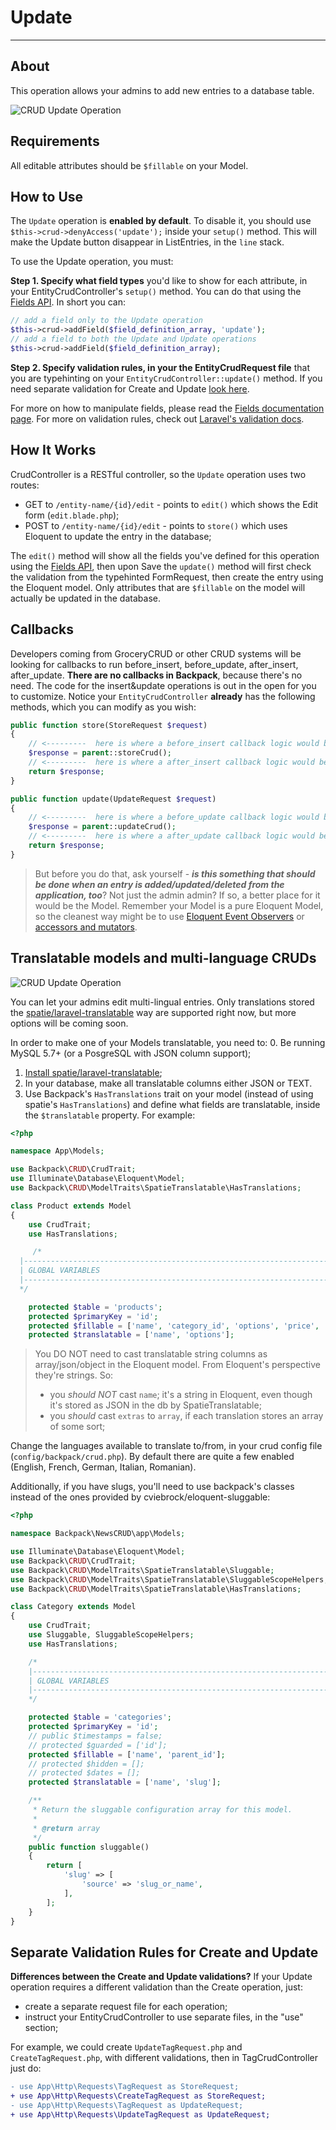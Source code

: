 # Update

---

<a name="about"></a>
## About

This operation allows your admins to add new entries to a database table.

![CRUD Update Operation](https://backpackforlaravel.com/uploads/screenshots/news_add.png)

<a name="requirements"></a>
## Requirements

All editable attributes should be ```$fillable``` on your Model.

<a name="how-to-use"></a>
## How to Use

The ```Update``` operation is **enabled by default**. To disable it, you should use ```$this->crud->denyAccess('update');``` inside your ```setup()``` method. This will make the Update button disappear in ListEntries, in the ```line``` stack.

To use the Update operation, you must:

**Step 1. Specify what field types** you'd like to show for each attribute, in your EntityCrudController's ```setup()``` method. You can do that using the [Fields API](/docs/{{version}}/crud-fields#fields-api). In short you can:

```php
// add a field only to the Update operation
$this->crud->addField($field_definition_array, 'update');
// add a field to both the Update and Update operations
$this->crud->addField($field_definition_array);
```

**Step 2. Specify validation rules, in your the EntityCrudRequest file** that you are typehinting on your ```EntityCrudController::update()``` method. If you need separate validation for Create and Update [look here](#separate-validation).

For more on how to manipulate fields, please read the [Fields documentation page](/docs/{{version}}/crud-fields). For more on validation rules, check out [Laravel's validation docs](https://laravel.com/docs/master/validation#available-validation-rules).

<a name="how-it-works"></a>
## How It Works

CrudController is a RESTful controller, so the ```Update``` operation uses two routes:
- GET to ```/entity-name/{id}/edit``` - points to ```edit()``` which shows the Edit form (```edit.blade.php```);
- POST to ```/entity-name/{id}/edit``` - points to ```store()``` which uses Eloquent to update the entry in the database;

The ```edit()``` method will show all the fields you've defined for this operation using the [Fields API](/docs/{{version}}/crud-fields#fields-api), then upon Save the ```update()``` method will first check the validation from the typehinted FormRequest, then create the entry using the Eloquent model. Only attributes that are ```$fillable``` on the model will actually be updated in the database.

<a name="callbacks"></a>
## Callbacks

Developers coming from GroceryCRUD or other CRUD systems will be looking for callbacks to run before_insert, before_update, after_insert, after_update. **There are no callbacks in Backpack**, because there's no need. The code for the insert&update operations is out in the open for you to customize. Notice your ```EntityCrudController``` **already** has the following methods, which you can modify as you wish:
```php
public function store(StoreRequest $request)
{
    // <---------  here is where a before_insert callback logic would be
    $response = parent::storeCrud();
    // <---------  here is where a after_insert callback logic would be
    return $response;
}

public function update(UpdateRequest $request)
{
    // <---------  here is where a before_update callback logic would be
    $response = parent::updateCrud();
    // <---------  here is where a after_update callback logic would be
    return $response;
}
```

>But before you do that, ask yourself - **_is this something that should be done when an entry is added/updated/deleted from the application, too_**? Not just the admin admin? If so, a better place for it would be the Model. Remember your Model is a pure Eloquent Model, so the cleanest way might be to use [Eloquent Event Observers](https://laravel.com/docs/5.5/eloquent#events) or [accessors and mutators](https://laravel.com/docs/master/eloquent-mutators#accessors-and-mutators).

<a name="translatable-models"></a>
## Translatable models and multi-language CRUDs

![CRUD Update Operation](https://backpackforlaravel.com/uploads/docs/operations/update_translatable.png)

You can let your admins edit multi-lingual entries. Only translations stored the [spatie/laravel-translatable](https://github.com/spatie/laravel-translatable) way are supported right now, but more options will be coming soon.

In order to make one of your Models translatable, you need to:
0. Be running MySQL 5.7+ (or a PosgreSQL with JSON column support);
1. [Install spatie/laravel-translatable](https://github.com/spatie/laravel-translatable#installation);
2. In your database, make all translatable columns either JSON or TEXT.
3. Use Backpack's ```HasTranslations``` trait on your model (instead of using spatie's ```HasTranslations```) and define what fields are translatable, inside the ```$translatable``` property. For example:

```php
<?php

namespace App\Models;

use Backpack\CRUD\CrudTrait;
use Illuminate\Database\Eloquent\Model;
use Backpack\CRUD\ModelTraits\SpatieTranslatable\HasTranslations;

class Product extends Model
{
    use CrudTrait;
    use HasTranslations;

     /*
  |--------------------------------------------------------------------------
  | GLOBAL VARIABLES
  |--------------------------------------------------------------------------
  */

    protected $table = 'products';
    protected $primaryKey = 'id';
    protected $fillable = ['name', 'category_id', 'options', 'price', 'tags'];
    protected $translatable = ['name', 'options'];
```

> You DO NOT need to cast translatable string columns as array/json/object in the Eloquent model. From Eloquent's perspective they're strings. So:
> - you _should NOT_ cast ```name```; it's a string in Eloquent, even though it's stored as JSON in the db by SpatieTranslatable;
> - you _should_ cast ```extras``` to ```array```, if each translation stores an array of some sort;

Change the languages available to translate to/from, in your crud config file (```config/backpack/crud.php```). By default there are quite a few enabled (English, French, German, Italian, Romanian).

Additionally, if you have slugs, you'll need to use backpack's classes instead of the ones provided by cviebrock/eloquent-sluggable:

```php
<?php

namespace Backpack\NewsCRUD\app\Models;

use Illuminate\Database\Eloquent\Model;
use Backpack\CRUD\CrudTrait;
use Backpack\CRUD\ModelTraits\SpatieTranslatable\Sluggable;
use Backpack\CRUD\ModelTraits\SpatieTranslatable\SluggableScopeHelpers;
use Backpack\CRUD\ModelTraits\SpatieTranslatable\HasTranslations;

class Category extends Model
{
    use CrudTrait;
    use Sluggable, SluggableScopeHelpers;
    use HasTranslations;

    /*
    |--------------------------------------------------------------------------
    | GLOBAL VARIABLES
    |--------------------------------------------------------------------------
    */

    protected $table = 'categories';
    protected $primaryKey = 'id';
    // public $timestamps = false;
    // protected $guarded = ['id'];
    protected $fillable = ['name', 'parent_id'];
    // protected $hidden = [];
    // protected $dates = [];
    protected $translatable = ['name', 'slug'];

    /**
     * Return the sluggable configuration array for this model.
     *
     * @return array
     */
    public function sluggable()
    {
        return [
            'slug' => [
                'source' => 'slug_or_name',
            ],
        ];
    }
}
```

<a name="separate-validation"></a>
## Separate Validation Rules for Create and Update

**Differences between the Create and Update validations?** If your Update operation requires a different validation than the Create operation, just:
- create a separate request file for each operation;
- instruct your EntityCrudController to use separate files, in the "use" section;

For example, we could create ```UpdateTagRequest.php``` and ```CreateTagRequest.php```, with different validations, then in TagCrudController just do:
```diff
- use App\Http\Requests\TagRequest as StoreRequest;
+ use App\Http\Requests\CreateTagRequest as StoreRequest;
- use App\Http\Requests\TagRequest as UpdateRequest;
+ use App\Http\Requests\UpdateTagRequest as UpdateRequest;
```
